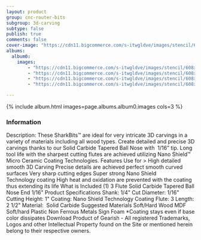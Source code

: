 ```yaml
---
layout: product
group: cnc-router-bits
subgroup: 3d-carving
subtype: false
publish: true
comments: false
cover-image: "https://cdn11.bigcommerce.com/s-itwgldve/images/stencil/608x608/products/2567/7394/SB-501654-NS_s_w_2__81027.1675310620.png?c=2"
albums:
  album0:
    images:
        - "https://cdn11.bigcommerce.com/s-itwgldve/images/stencil/608x608/products/2567/7394/SB-501654-NS_s_w_2__81027.1675310620.png?c=2"
        - "https://cdn11.bigcommerce.com/s-itwgldve/images/stencil/608x608/products/2567/6183/SB-501654-NS_g_w_1__71595.1675310619.png?c=2"
        - "https://cdn11.bigcommerce.com/s-itwgldve/images/stencil/608x608/products/2567/6311/SB-501654-NS__42359.1675310619.jpg?c=2"
        - "https://cdn11.bigcommerce.com/s-itwgldve/images/stencil/608x608/products/2567/6336/SB-501654-NS__25087.1675310619.jpg?c=2"

---
```


{% include album.html images=page.albums.album0.images cols=3 %}

### Information

Description:
 These SharkBits™ are ideal for very intricate 3D carvings in a variety of materials including all wood types.  Create detailed and precise 3D carvings thanks to our Solid Carbide Tapered Ball Nose with  1/16” tip.  Long tool life with the sharpest cutting flutes are achieved utilizing Nano Shield™ Micro Ceramic Coating Technologies.  Features  Use for > High detailed smooth 3D Carving Precise details are achieved perfect smooth curved surfaces Very sharp cutting edges Super strong Nano Shield Technology coating High heat and oxidation are prevented with the coating thus extending its life  What is Included  (1) 3 Flute Solid Carbide Tapered Ball Nose End 1/16"  Product Specifications  Shank: 1/4" Cut Diameter: 1/16" Cutting Height: 1" Coating: Nano Shield Technology Coating Flute: 3 Length: 2 1/2" Material:  Solid Carbide  Suggested Materials  Soft/Hard Wood MDF Soft/hard Plastic Non Ferrous Metals Sign Foam  *Coating stays even if base color dissipates Download Product of Gearish - All registered Trademarks, Logos and other Intellectual Property found on the Site or mentioned herein belong to their respective owners.  

